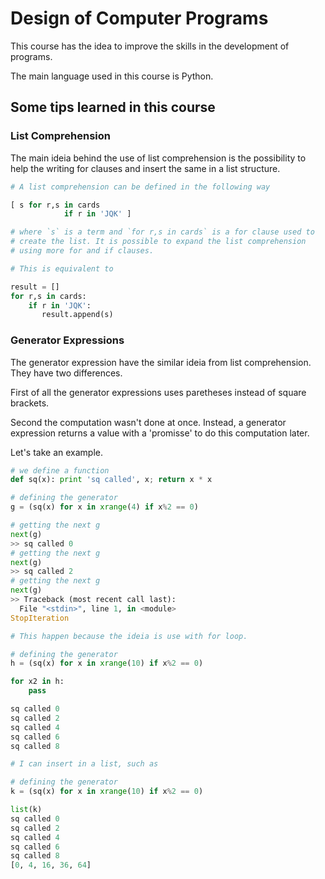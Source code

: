# Design of Computer Programs

This course has the idea to improve the skills in the development of programs.

The main language used in this course is Python.

## Some tips learned in this course

### List Comprehension

The main ideia behind the use of list comprehension is the possibility
to help the writing for clauses and insert the same in a list structure.

```python
# A list comprehension can be defined in the following way

[ s for r,s in cards
    	    if r in 'JQK' ]

# where `s` is a term and `for r,s in cards` is a for clause used to
# create the list. It is possible to expand the list comprehension
# using more for and if clauses.

# This is equivalent to

result = []
for r,s in cards:
    if r in 'JQK':
       result.append(s)

```

### Generator Expressions

The generator expression have the similar ideia from list
comprehension. They have two differences.

First of all the generator expressions uses paretheses instead of
square brackets.

Second the computation wasn't done at once. Instead, a generator
expression returns a value with a 'promisse' to do this computation
later.

Let's take an example.

```python
# we define a function
def sq(x): print 'sq called', x; return x * x

# defining the generator
g = (sq(x) for x in xrange(4) if x%2 == 0)

# getting the next g
next(g)
>> sq called 0
# getting the next g
next(g)
>> sq called 2
# getting the next g
next(g)
>> Traceback (most recent call last):
  File "<stdin>", line 1, in <module>
StopIteration

# This happen because the ideia is use with for loop.

# defining the generator
h = (sq(x) for x in xrange(10) if x%2 == 0)

for x2 in h:
    pass

sq called 0
sq called 2
sq called 4
sq called 6
sq called 8

# I can insert in a list, such as

# defining the generator
k = (sq(x) for x in xrange(10) if x%2 == 0)

list(k)
sq called 0
sq called 2
sq called 4
sq called 6
sq called 8
[0, 4, 16, 36, 64]
```